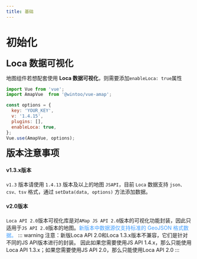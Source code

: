 ```yaml
---
title: 基础
---
```


# 初始化
<font size=5>**Loca 数据可视化**</font>

 地图组件若想配套使用 **Loca 数据可视化**，则需要添加`enableLoca: true`属性

```javascript
import Vue from 'vue';
import AmapVue  from '@wintoo/vue-amap';

const options = {
  key: 'YOUR_KEY',
  v: '1.4.15',
  plugins: [],
  enableLoca: true,
};
Vue.use(AmapVue, options);
```

<font size=5>**版本注意事项**</font>

#### v1.3.x版本
`v1.3` 版本请使用 `1.4.13` 版本及以上的地图 `JSAPI`，目前 `Loca` 数据支持 `json、csv、tsv` 格式，通过 `setData(data, options)` 方法添加数据。

#### v2.0版本
`Loca API 2.0`版本可视化库是对`AMap JS API 2.0`版本的可视化功能封装，因此只适用于`JS API 2.0`版本的地图。<font color="#409EFF">新版本中数据源仅支持标准的 GeoJSON 格式数据。</font>
::: warning
注意：新版Loca API 2.0和Loca 1.3.x版本不兼容，它们是针对不同的JS API版本进行的封装。 因此如果您需要使用JS API 1.4.x，那么只能使用Loca API 1.3.x；如果您需要使用JS API 2.0，那么只能使用Loca API 2.0
:::